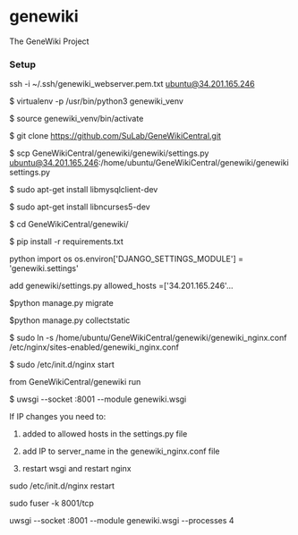 genewiki
========

The GeneWiki Project

### Setup
ssh -i ~/.ssh/genewiki_webserver.pem.txt ubuntu@34.201.165.246  

$ virtualenv -p /usr/bin/python3 genewiki_venv

$ source genewiki_venv/bin/activate

$ git clone https://github.com/SuLab/GeneWikiCentral.git

$ scp GeneWikiCentral/genewiki/genewiki/settings.py ubuntu@34.201.165.246:/home/ubuntu/GeneWikiCentral/genewiki/genewiki
settings.py 
 
$ sudo apt-get install libmysqlclient-dev

$ sudo apt-get install libncurses5-dev

$ cd GeneWikiCentral/genewiki/

$ pip install -r requirements.txt

python import os os.environ['DJANGO_SETTINGS_MODULE'] = 'genewiki.settings'

add genewiki/settings.py allowed_hosts =['34.201.165.246'...

$python manage.py migrate

$python manage.py collectstatic

$ sudo ln -s /home/ubuntu/GeneWikiCentral/genewiki/genewiki_nginx.conf /etc/nginx/sites-enabled/genewiki_nginx.conf

$ sudo /etc/init.d/nginx start

from GeneWikiCentral/genewiki run

$ uwsgi --socket :8001 --module genewiki.wsgi

If IP changes you need to:

1. added to allowed hosts in the settings.py file

2. add IP to server_name in the genewiki_nginx.conf file

3. restart wsgi and restart nginx

sudo /etc/init.d/nginx restart

sudo fuser -k 8001/tcp

uwsgi --socket :8001 --module genewiki.wsgi --processes 4


